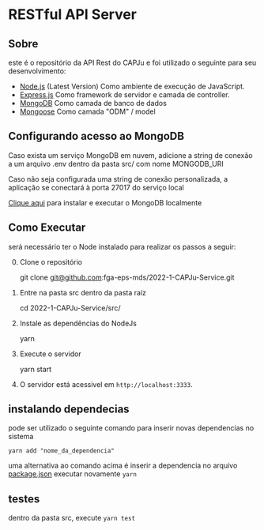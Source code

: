 # RESTful API Server

## Sobre

este é o repositório da API Rest do CAPJu e foi utilizado o seguinte para seu desenvolvimento:

- [Node.js](https://nodejs.org/en/) (Latest Version) Como ambiente de execução de JavaScript.
- [Express.js](https://expressjs.com/) Como framework de servidor e camada de controller.
- [MongoDB](https://www.mongodb.com/) Como camada de banco de dados
- [Mongoose](https://mongoosejs.com/) Como camada "ODM" / model

## Configurando acesso ao MongoDB

Caso exista um serviço MongoDB em nuvem, adicione a string de conexão a um arquivo .env dentro da pasta src/ com nome MONGODB_URI

Caso não seja configurada uma string de conexão personalizada, a aplicação se conectará à porta 27017 do serviço local

[Clique aqui](mongodb.com/docs/manual/tutorial/install-mongodb-on-ubuntu/) para instalar e executar o MongoDB localmente

## Como Executar

será necessário ter o Node instalado para realizar os passos a seguir:

0.  Clone o repositório

    git clone git@github.com:fga-eps-mds/2022-1-CAPJu-Service.git

1.  Entre na pasta src dentro da pasta raíz

    cd 2022-1-CAPJu-Service/src/

2.  Instale as dependências do NodeJs

    yarn

3.  Execute o servidor

    yarn start

4.  O servidor está acessivel em `http://localhost:3333`.

## instalando dependecias

pode ser utilizado o seguinte comando para inserir novas dependencias no sistema

```
yarn add "nome_da_dependencia"
```

uma alternativa ao comando acima é inserir a dependencia no arquivo [package.json](./src/package.json) executar novamente `yarn`

## testes

dentro da pasta src, execute `yarn test`
